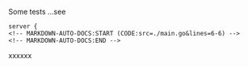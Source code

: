

Some tests ...see

```
server {
<!-- MARKDOWN-AUTO-DOCS:START (CODE:src=./main.go&lines=6-6) -->
<!-- MARKDOWN-AUTO-DOCS:END -->
```



xxxxxx
